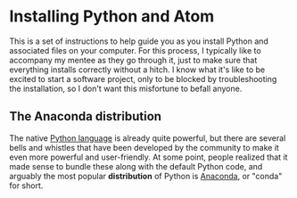 # Installing Python and Atom

This is a set of instructions to help guide you as you install Python and associated files on your computer. 
For this process, I typically like to accompany my mentee as they go through it, just to make sure that everything installs correctly without a hitch.
I know what it's like to be excited to start a software project, only to be blocked by troubleshooting the installation, so I don't want this misfortune to befall anyone.


## The Anaconda distribution

The native [Python language](https://www.python.org/) is already quite powerful, but there are several bells and whistles that have been developed by the community to make it even more powerful and user-friendly.
At some point, people realized that it made sense to bundle these along with the default Python code, and arguably the most popular **distribution** of Python is [Anaconda](https://www.anaconda.com/products/individual), or "conda" for short.
